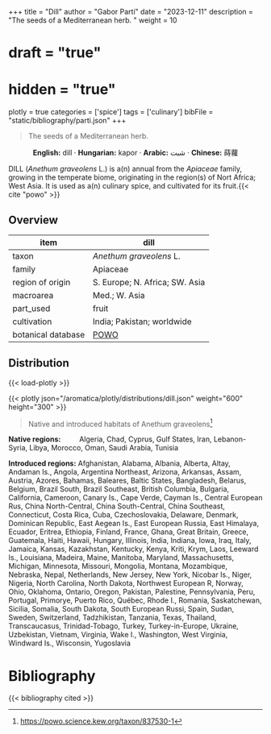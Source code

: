 +++
title = "Dill"
author = "Gabor Parti"
date = "2023-12-11"
description = "The seeds of a Mediterranean herb. "
weight = 10
# draft = "true"
# hidden = "true"
plotly = true
categories = ['spice']
tags = ['culinary']
bibFile = "static/bibliography/parti.json"
+++

>The seeds of a Mediterranean herb.  [<i class="fab fa-wikipedia-w"></i>](https://en.wikipedia.org/wiki/Dill)



<center>

**English:** dill · **Hungarian:** kapor · **Arabic:** <span class="arabic-text" dir="rtl">شبت</span> · **Chinese:** <span class="traditional-chinese-text">蒔蘿</span>

</center>

DILL (*Anethum graveolens* L.) is a(n) annual from the *Apiaceae* family, growing in the temperate biome, originating in the region(s) of Nort Africa; West Asia. It is used as a(n) culinary spice, and cultivated for its fruit.{{< cite "powo" >}}

## Overview

|       item       |                        dill                       |
|------------------|---------------------------------------------------|
|       taxon      |              *Anethum graveolens* L.              |
|      family      |                      Apiaceae                     |
| region of origin |           S. Europe; N. Africa; SW. Asia          |
|     macroarea    |                   Med.; W. Asia                   |
|     part_used    |                       fruit                       |
|    cultivation   |             India; Pakistan; worldwide            |
|botanical database|[POWO](https://powo.science.kew.org/taxon/837530-1)|



## Distribution

{{< load-plotly >}}

{{< plotly json="/aromatica/plotly/distributions/dill.json" weight="600" height="300" >}}

>Native and introduced habitats of Anethum graveolens[^powo]

[^powo]: https://powo.science.kew.org/taxon/837530-1

<p style="text-align:left;">

**Native regions:** &ensp; &ensp; &ensp; Algeria, Chad, Cyprus, Gulf States, Iran, Lebanon-Syria, Libya, Morocco, Oman, Saudi Arabia, Tunisia

**Introduced regions:** Afghanistan, Alabama, Albania, Alberta, Altay, Andaman Is., Angola, Argentina Northeast, Arizona, Arkansas, Assam, Austria, Azores, Bahamas, Baleares, Baltic States, Bangladesh, Belarus, Belgium, Brazil South, Brazil Southeast, British Columbia, Bulgaria, California, Cameroon, Canary Is., Cape Verde, Cayman Is., Central European Rus, China North-Central, China South-Central, China Southeast, Connecticut, Costa Rica, Cuba, Czechoslovakia, Delaware, Denmark, Dominican Republic, East Aegean Is., East European Russia, East Himalaya, Ecuador, Eritrea, Ethiopia, Finland, France, Ghana, Great Britain, Greece, Guatemala, Haiti, Hawaii, Hungary, Illinois, India, Indiana, Iowa, Iraq, Italy, Jamaica, Kansas, Kazakhstan, Kentucky, Kenya, Kriti, Krym, Laos, Leeward Is., Louisiana, Madeira, Maine, Manitoba, Maryland, Massachusetts, Michigan, Minnesota, Missouri, Mongolia, Montana, Mozambique, Nebraska, Nepal, Netherlands, New Jersey, New York, Nicobar Is., Niger, Nigeria, North Carolina, North Dakota, Northwest European R, Norway, Ohio, Oklahoma, Ontario, Oregon, Pakistan, Palestine, Pennsylvania, Peru, Portugal, Primorye, Puerto Rico, Québec, Rhode I., Romania, Saskatchewan, Sicilia, Somalia, South Dakota, South European Russi, Spain, Sudan, Sweden, Switzerland, Tadzhikistan, Tanzania, Texas, Thailand, Transcaucasus, Trinidad-Tobago, Turkey, Turkey-in-Europe, Ukraine, Uzbekistan, Vietnam, Virginia, Wake I., Washington, West Virginia, Windward Is., Wisconsin, Yugoslavia

</p>



# Bibliography

{{< bibliography cited >}}

